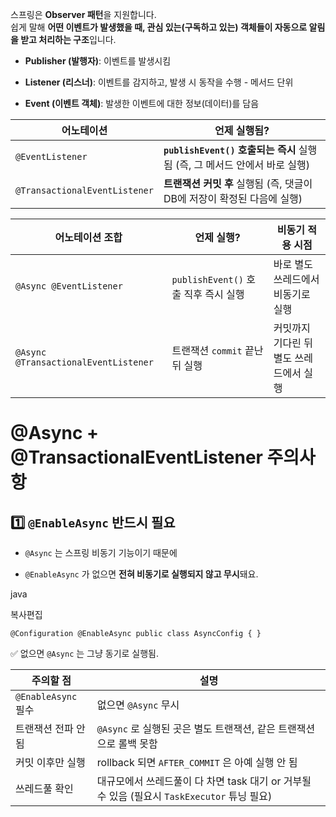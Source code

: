 스프링은 **Observer 패턴**을 지원합니다.  
쉽게 말해 **어떤 이벤트가 발생했을 때, 관심 있는(구독하고 있는) 객체들이 자동으로 알림을 받고 처리하는 구조**입니다.

- **Publisher (발행자)**: 이벤트를 발생시킴
    
- **Listener (리스너)**: 이벤트를 감지하고, 발생 시 동작을 수행 - 메서드 단위
    
- **Event (이벤트 객체)**: 발생한 이벤트에 대한 정보(데이터)를 담음


| 어노테이션                         | 언제 실행됨?                                               |
| ----------------------------- | ----------------------------------------------------- |
| `@EventListener`              | **`publishEvent()` 호출되는 즉시** 실행됨 (즉, 그 메서드 안에서 바로 실행) |
| `@TransactionalEventListener` | **트랜잭션 커밋 후** 실행됨 (즉, 댓글이 DB에 저장이 확정된 다음에 실행)         |

| 어노테이션 조합                             | 언제 실행?                       | 비동기 적용 시점              |
| ------------------------------------ | ---------------------------- | ---------------------- |
| `@Async @EventListener`              | `publishEvent()` 호출 직후 즉시 실행 | 바로 별도 쓰레드에서 비동기로 실행    |
| `@Async @TransactionalEventListener` | 트랜잭션 `commit` 끝난 뒤 실행        | 커밋까지 기다린 뒤 별도 쓰레드에서 실행 |

# @Async + @TransactionalEventListener 주의사항

## 1️⃣ `@EnableAsync` 반드시 필요

- `@Async` 는 스프링 비동기 기능이기 때문에
    
- `@EnableAsync` 가 없으면 **전혀 비동기로 실행되지 않고 무시**돼요.
    

java

복사편집

`@Configuration @EnableAsync public class AsyncConfig { }`

✅ 없으면 `@Async` 는 그냥 동기로 실행됨.


| 주의할 점             | 설명                                                              |
| ----------------- | --------------------------------------------------------------- |
| `@EnableAsync` 필수 | 없으면 `@Async` 무시                                                 |
| 트랜잭션 전파 안 됨       | `@Async` 로 실행된 곳은 별도 트랜잭션, 같은 트랜잭션으로 롤백 못함                      |
| 커밋 이후만 실행         | rollback 되면 `AFTER_COMMIT` 은 아예 실행 안 됨                          |
| 쓰레드풀 확인           | 대규모에서 쓰레드풀이 다 차면 task 대기 or 거부될 수 있음 (필요시 `TaskExecutor` 튜닝 필요) |